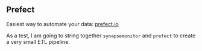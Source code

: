 ## Prefect

Easiest way to automate your data: [prefect.io](https://www.prefect.io/)

As a test, I am going to string together `synapsemonitor` and `prefect` to create a very small ETL pipeline.
